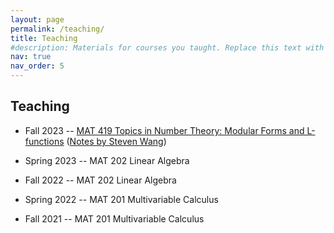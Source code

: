 ```yaml
---
layout: page
permalink: /teaching/
title: Teaching
#description: Materials for courses you taught. Replace this text with your description.
nav: true
nav_order: 5
---
```


## Teaching

* Fall 2023 -- [MAT 419 Topics in Number Theory: Modular Forms and L-functions](https://registrar.princeton.edu/course-offerings/course-details?courseid=004204&term=1242) ([Notes by Steven Wang](https://drive.google.com/drive/folders/16plb9urykbxGBkwVZEI2duUDliekxE7f))

* Spring 2023 -- MAT 202 Linear Algebra

* Fall 2022 -- MAT 202 Linear Algebra

* Spring 2022 -- MAT 201 Multivariable Calculus

* Fall 2021 -- MAT 201 Multivariable Calculus


